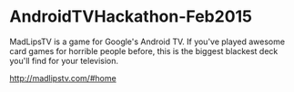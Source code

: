 # AndroidTVHackathon-Feb2015

MadLipsTV is a game for Google's Android TV. If you've played awesome card games for horrible people before, this is the biggest blackest deck you'll find for your television.


http://madlipstv.com/#home
